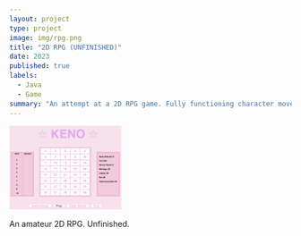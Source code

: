 ```yaml
---
layout: project
type: project
image: img/rpg.png
title: "2D RPG (UNFINISHED)"
date: 2023
published: true
labels:
  - Java
  - Game
summary: "An attempt at a 2D RPG game. Fully functioning character movement, camera movement, and character interaction."
---
```


<div class="text-center p-4">
  <img width="200px" src="../img/Keno.png" class="img-thumbnail" >
</div>

An amateur 2D RPG. Unfinished.
